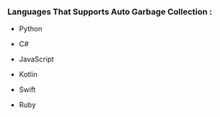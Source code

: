 ### Languages That Supports Auto Garbage Collection :

- Python

- C#

- JavaScript

- Kotlin

- Swift

- Ruby
